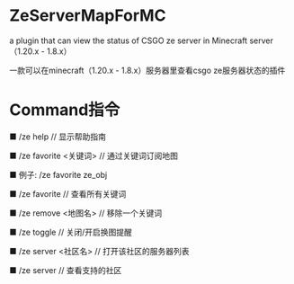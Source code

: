 # ZeServerMapForMC
a plugin that can view the status of CSGO ze server in Minecraft server（1.20.x - 1.8.x）

一款可以在minecraft（1.20.x - 1.8.x）服务器里查看csgo ze服务器状态的插件


# Command指令

■ /ze help // 显示帮助指南

■ /ze favorite <关键词> // 通过关键词订阅地图

■ 例子: /ze favorite ze_obj

■ /ze favorite // 查看所有关键词

■ /ze remove <地图名> // 移除一个关键词

■ /ze toggle // 关闭/开启换图提醒

■ /ze server <社区名> // 打开该社区的服务器列表

■ /ze server // 查看支持的社区
